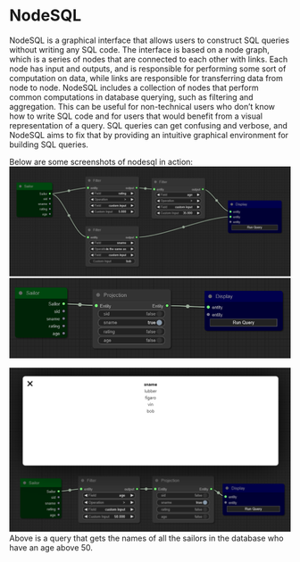 # NodeSQL
NodeSQL is a graphical interface that allows users to construct SQL queries
without writing any SQL code. The interface is based on a node graph, which
is a series of nodes that are connected to each other with links. Each node has
input and outputs, and is responsible for performing some sort of computation
on data, while links are responsible for transferring data from node to node.
NodeSQL includes a collection of nodes that perform common computations in
database querying, such as filtering and aggregation. This can be useful for non-technical users who don’t know how to write SQL code and for users that would
benefit from a visual representation of a query. SQL queries can get confusing
and verbose, and NodeSQL aims to fix that by providing an intuitive graphical
environment for building SQL queries.

Below are some screenshots of nodesql in action:
![Complex Filter](\images\complexfilter.png)
![Projection](\images\projections.png)


![Query](\images\query.png)
Above is a query that gets the names of all the sailors in the database who have an age above 50.